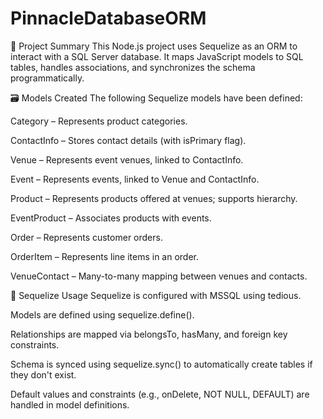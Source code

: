 # PinnacleDatabaseORM
📘 Project Summary
This Node.js project uses Sequelize as an ORM to interact with a SQL Server database. It maps JavaScript models to SQL tables, handles associations, and synchronizes the schema programmatically.

🗃️ Models Created
The following Sequelize models have been defined:

Category – Represents product categories.

ContactInfo – Stores contact details (with isPrimary flag).

Venue – Represents event venues, linked to ContactInfo.

Event – Represents events, linked to Venue and ContactInfo.

Product – Represents products offered at venues; supports hierarchy.

EventProduct – Associates products with events.

Order – Represents customer orders.

OrderItem – Represents line items in an order.

VenueContact – Many-to-many mapping between venues and contacts.

🔁 Sequelize Usage
Sequelize is configured with MSSQL using tedious.

Models are defined using sequelize.define().

Relationships are mapped via belongsTo, hasMany, and foreign key constraints.

Schema is synced using sequelize.sync() to automatically create tables if they don't exist.

Default values and constraints (e.g., onDelete, NOT NULL, DEFAULT) are handled in model definitions.

